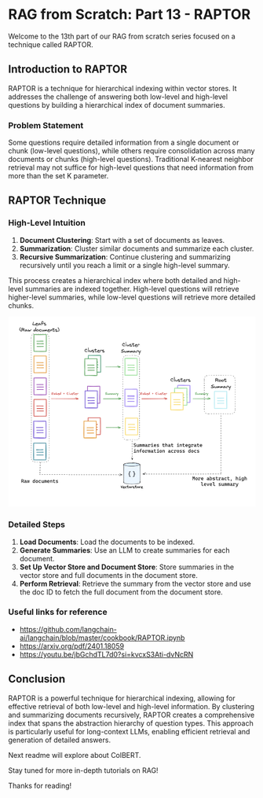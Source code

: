 # RAG from Scratch: Part 13 - RAPTOR

Welcome to the 13th part of our RAG from scratch series focused on a technique called RAPTOR.

## Introduction to RAPTOR

RAPTOR is a technique for hierarchical indexing within vector stores. It addresses the challenge of answering both low-level and high-level questions by building a hierarchical index of document summaries.

### Problem Statement

Some questions require detailed information from a single document or chunk (low-level questions), while others require consolidation across many documents or chunks (high-level questions). Traditional K-nearest neighbor retrieval may not suffice for high-level questions that need information from more than the set K parameter.

## RAPTOR Technique

### High-Level Intuition

1. **Document Clustering**: Start with a set of documents as leaves.
2. **Summarization**: Cluster similar documents and summarize each cluster.
3. **Recursive Summarization**: Continue clustering and summarizing recursively until you reach a limit or a single high-level summary.

This process creates a hierarchical index where both detailed and high-level summaries are indexed together. High-level questions will retrieve higher-level summaries, while low-level questions will retrieve more detailed chunks.

![RAPTOR](https://github.com/DharaniDJ/My-Programming-Journey/blob/assets/assets/RAG/RAPTOR.png)

### Detailed Steps

1. **Load Documents**: Load the documents to be indexed.
2. **Generate Summaries**: Use an LLM to create summaries for each document.
3. **Set Up Vector Store and Document Store**: Store summaries in the vector store and full documents in the document store.
4. **Perform Retrieval**: Retrieve the summary from the vector store and use the doc ID to fetch the full document from the document store.

### Useful links for reference

- https://github.com/langchain-ai/langchain/blob/master/cookbook/RAPTOR.ipynb
- https://arxiv.org/pdf/2401.18059
- https://youtu.be/jbGchdTL7d0?si=kvcxS3Ati-dvNcRN

## Conclusion

RAPTOR is a powerful technique for hierarchical indexing, allowing for effective retrieval of both low-level and high-level information. By clustering and summarizing documents recursively, RAPTOR creates a comprehensive index that spans the abstraction hierarchy of question types. This approach is particularly useful for long-context LLMs, enabling efficient retrieval and generation of detailed answers.

Next readme will explore about ColBERT.

Stay tuned for more in-depth tutorials on RAG!

Thanks for reading!